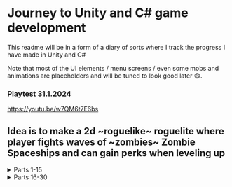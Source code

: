# Journey to Unity and C# game development

This readme will be in a form of a diary of sorts where I track the progress I have made in Unity and C#

Note that most of the UI elements / menu screens / even some mobs and animations are placeholders and will be tuned to look good later 😄.

### Playtest 31.1.2024
<a href="https://youtu.be/w7QM6t7E6bs">https://youtu.be/w7QM6t7E6bs</a>

## Idea is to make a 2d ~roguelike~ roguelite where player fights waves of ~zombies~ Zombie Spaceships and can gain perks when leveling up
<details>
  <Summary>
        Parts 1-15
  </Summary>

<details>
  <Summary>
        Part 1 - Getting started
    </Summary>

  <img height="300px" src="https://github.com/Lauri-Iivarinen/zombacopalypse/assets/94760484/c46e0c6e-c1bc-4ed4-a51a-67949a1eb4f6"/>

  No idea how to develop games in Unity and only small experience with C# in the form of a couple leetcode problems, however my experience with Java will help.
  <li>Multiple hours of YouTube tutorials later I have Unity open and a project running</li>
  <li>Project has different objects with different properties</li>
  <li>Player can move around</li>
  <li>Player can turn towards cursor</li>
  <li>Player can shoot projectiles towards cursor</li>
  <li>Player can damage 'Zombies'</li>
  <li>Player can take damage from 'Zombies'</li>
  <li>Rough sketch for UI to test how different classes interact</li>
</details>
<details>
  <Summary>
        Part 2 - Basics under control
    </Summary>

  <img height="300px" src="https://github.com/Lauri-Iivarinen/zombacopalypse/assets/94760484/aa0896a8-06c2-454d-99aa-6b13bab9f29e"/>

  Continued where I left off, sketched new model prototypes, need to create sprites soon. A lot of tutorials on YouTube which help a lot. Planning to extend player stats building. Need to look into different views (Menu/death screen etc.)
  <li>Removed excess models from the world and created prefabs</li>
  <li>Mobs spawn on timer and outside of player view</li>
  <li>Mobs chase player, no pathfinding if/when obstacles are created in the future</li>
  <li>Player has multiple guns that can be switched between</li>
  <li>Guns have different stats that affect gameplay (firerate/damage etc.)</li>
  <li>Player can level up</li>
  <li>UI changes</li>
</details>
<details>
  <Summary>
        Part 3 - Models and mistakes
    </Summary>

  <img height="200px" src="https://github.com/Lauri-Iivarinen/zombapocalypse/assets/94760484/b7ce6ca5-7367-4a9d-a3b6-a0cfb4591f5f" />
  <img height="200px" src="https://github.com/Lauri-Iivarinen/zombapocalypse/assets/94760484/6b8f9940-da88-42f3-bc9c-ad143fd248a7" />

  Looked into sprites and decided on art direction (was thinking about pixel/cartoon but ended up using free models from <a href="https://www.mixamo.com/#/">Mixamo</a>

  **Then ended up messing up git version** control and had to backtrack quite a lot to redo things :(

  Next up need to look into level creation, probably in blender
   <li>Barebones main menu and navigation</li>
   <li>Pause menu</li>
   <li>Player model and baseline walking animation</li>
   <li>Zombie model and animation</li>
  <li>Refined some game logics</li>
  <li>Tested out building project into executable</li>
</details>
<details>
  <Summary>
        Part 4 - Rusting off blender
    </Summary>

  Did some fine tuning with collision detection, now player can be confined within a play area, affects mobs also. Started doing some rough mocks for some models what I could include in the world, also created some guns for the player.
  <li>Collision detection</li>
  <li>Weapon models and basic weapon animation</li>
  <li>Some basic models for cars</li>
</details>
<details>
  <Summary>
        Part 5 - Massive art overhaul and new direction 
    </Summary>


<img height="200px" src="https://github.com/Lauri-Iivarinen/zombapocalypse/assets/94760484/9e14ccb6-1924-4fcc-910e-d222d77d8152"/>  


  After sleeping on the modeling and how the animations turned out I was extremely disappointed and thought what could I do... A thought came into mind, what if I change the gameplay from a "soldier" to a space rocket....

  This way I was able to create easy pixelated sprites and animating sprites was much easier as well since they require only few keyframes.

  After thinking about it for a while I did my testrun with the rocket and was extremely happy how it turned out so I decided to "full send" and I could not be more pleased...

  Luckily all mechanics are applicable here as well
  
  <li>New player sprites and animating</li>
  <li>New mob sprite and animating</li>
  <li>New background and parallax effect</li>
  <li>Asteroids to fill the play area (and block it off)</li>
  <li>Decided on "class/itemization"</li>
  <li>Got rid of some access code and cleaned up classes</li>
</details>
<details>
  <Summary>
        Part 6 - New Mob type
    </Summary>


<img height="200px" src="https://github.com/Lauri-Iivarinen/spaceapocalypse/assets/94760484/d2af0b74-8310-42ae-abb8-0a3f54d3bd71"/>  

  Created new class selection screen, no longer weapon switching, you choose before game and play with the choice.
  
  Feeling encouranged with the new art direction and progress I made I decided to push on. Making different type of enemies was the goal from beginnign and I decided to tackle the new ranged attacking mob now.
  
  Ended up being easier than I though since I could just make a new collision detector for the mobs to decide if they are close enough to start shooting towards player
  
  <li>Mob and player explosions on death</li>
  <li>Class selection screen</li>
  <li>New stats in class affecting gameplay (speed, hp etc.)</li>
  <li>New enemy, ranged</li>
  <li>Mob spawning changes to spawn around player and never outside playable boundaries</li>
</details>
<details>
  <Summary>
        Part 7 - Post Holiday and Covid:( (Level up rewards.)
    </Summary>


<img height="200px" src="https://github.com/Lauri-Iivarinen/spaceapocalypse/assets/94760484/c00ed48d-fb60-45fc-bf1b-4ba526be9853"/>
<img height="200px" src="https://github.com/Lauri-Iivarinen/spaceapocalypse/assets/94760484/1a9c2523-05f3-4b6e-93e7-5cf572ab6e6c"/>

  Took a big break to enjoy Holidays with family and wasnt able to get back to business untill couple weeks after new years because I ended up getting Covid from somewhere. 
  
  Anyways back to business as usual. Fixed all stats not being applied so that player can increase them when leveling up, currently 6 different stats to upgrade, when leveling up random selection of 3 appears where player chooses 1 to buff.
  
  <li>Level Up Screen</li>
  <li>Upgrade stats when leveling Up</li>
  <li>All player stats effect gameplay</li>
  <li>Baseline stats display on top right of screen</li>
  <li>Player attacks have a chance to critically strike mob increasing damage the attack deals</li>
  <li>Upgraded death animation to ranged mob</li>
  

  ### TODO:

  Mobs drop health pickups on death
  
  More Upgradable stats (Bullet penetration etc.)
  
  Automatic Health Regen (and stats for it)
</details>
<details>
  <Summary>
        Part 8 - Polishing basic mechanics
    </Summary>

  
<img height="200px" src="https://github.com/Lauri-Iivarinen/spaceapocalypse/assets/94760484/38e97b2a-ecd2-4132-a90a-62b66e5b6354"/>

  Did a small change around how collision works so bullet penetration can work properly. Speaking of which player can now have bullet penetration stat (10% penetration = every 10th bullet penetrates once extra).

  Also worked on some fine tuning and made it easier to tweak certain stats (Mob xp rewards, player hp gains, leveling up...).

  Player can now also regenerate health by mob drops, 10% chance to drop hp capsule that can be picked up to heal a lot and player also has passive but very slow health regen which ticks every 4 seconds. Taking damage should not be ideal so   
  passive regen is very slow.
  
  <li>Passive HP Regeneration</li>
  <li>Mobs can drop HP capsules</li>
  <li>Bullets can penetrate (properly)</li>
  <li>New level up rewards: HP Regen and Bullet penetration</li>
  <li>Fixed diagonal movement being ~40% faster than intended</li>
  
</details>
<details>
  <Summary>
        Part 9 - Interfaces and damage numbers
  </Summary>

  
<img height="200px" src="https://github.com/Lauri-Iivarinen/spaceapocalypse/assets/94760484/23fe0a4a-ade0-4253-91b5-522df8118a27"/>

  There is nothing more satisfying than seeing the BIG damage you do to the enemies and displaying that with numbers is an easy and classic way to make players feel more powerful the more powerups they gain.

  Also noticed a bug after implementing damage numbers where ranged mobs were taking damage even when bullet enters their range finder trigger, this was not intended...

  Fixing this bug meant I needed to find a new way to recognice hit and make mobs take damage. By making a simple interface to mobs I was able to achieve this surprisingly easy.
  
  <li>Floating damage numbers</li>
  <li>Floating healing numbers</li>
  <li>Numbers tuning so that health etc is not calculated in decimals</li>
  <li>Leveling up plays an animation (done after recording gif)</li>
  
</details>
<details>
  <Summary>
        Part 10 - More foes!
  </Summary>

  
<img height="200px" src="https://github.com/Lauri-Iivarinen/spaceapocalypse/assets/94760484/bcde80e1-66a2-40d8-8dcc-f27e4887ccb0"/>

  To increase variety in mob types implemented 2 more mobs from the readme plans, quick melee mob with low hp "Glass cannon" of sorts and a frontal caster.

  Fast melee mob was as easy as just making a new sprite and animations and then copying 1st melee mob prefab and just tuning the numbers on it (luckily made it semi easy the first time, now even more easier in the future)

  Frontal caster reaches x distance and initiates cast, cast is 1.5sec duration after which if player is in contact with the frontal trigger player takes massive damage. Indicator was quite repetitive to paint in Gimp 😿
  
  <li>Floating damage numbers now integers</li>
  <li>New mob, fast melee mob with high damage, low hp</li>
  <li>Frontal caster mob, easy to dodge, big damage</li>
  <li>Overall numbers tuning</li>
  <li>Refactoring few instances to make future development easier</li>
</details>
<details>
  <Summary>
        Part 11 - Boosters and Powerups
  </Summary>

<img height="200px" src="https://github.com/Lauri-Iivarinen/spaceapocalypse/assets/94760484/af02d0e9-9ef8-4739-ba83-0ec06fbbd863"/>
<img height="200px" src="https://github.com/Lauri-Iivarinen/spaceapocalypse/assets/94760484/727f0295-beed-449c-a76d-93a58c76c323"/>

Decided to implement a temporary rocket boost. Idea of the boost is the make the gameplay more deep allowing for more decision making in the heat of the action. Slow recharge and small delay between boosts. Booster bar can be seen in the bottom center of the screen, animations for boosters not yet implemented.

Finally embarked on the powerup journey, roguelikes need to have an rng based systems making different rounds feel different from each other (random levelup rewards part of this). Currently started on implementing how powerups can be picked up and how they affect gameplay, wrote some ideas on them in the <a href="https://github.com/Lauri-Iivarinen/spaceapocalypse/blob/main/todoAndNotes.txt">todoAndNotes.txt</a>. Right now implemented first powerup, spinning lightning beam that spawns every X seconds, spins 360 damaging everything the beam crosses. Need to implement better UI design for powerups in the future, right now hard coded position (Wont be good if player has multiple powerups on random basis).

Also noted how much simpler some mechanics are to create if I were to use static variables and methods, need to look into these in the future.
  
  <li>Rocket boosters, quick speedup to avoid mobs/mechanics</li>
  <li>Boosters recharge slowly</li>
  <li>Refactored folders for scripts etc.</li>
  <li>Basic Powerup system</li>
  <li>First powerup, spinning electric fence damaging mobs who cross paths with it</li>

  ### TODO:

  More powerups
  
  Powerups can be upgraded using level up system?
  
  Fix UI for powerups

  Figure out how player can get powerups (Mob drop/static spawn etc..?)
</details>
<details>
  <Summary>
        Part 12 - Polishing basic mechanics 2
  </Summary>

<img height="200px" src="https://github.com/Lauri-Iivarinen/spaceapocalypse/assets/94760484/7865bfed-5857-42ed-8087-1899492ae134"/>

  Noticed a major issue with static variables such as newly adapted kill count. Stats do not reset between runs which is an issue I had to fix, in the future I should switch over to static methods instead so I dont have to reset every static variable every time new game starts.

  After testing different roguelike games to harness ideas and gain inspiration (Don't want to directly copy ideas though 😙) made some notes and followed trough with some of them.

  Today I made a lot of changes that are not as concrete (visually) as I'd hoped but will have a major effect on future development. Also finally understood how 'Color' class works so was able to edit some colors (crit damage).
  
  <li>Mob health tuning and scaled in world size down</li>
  <li>Kill counter (see image)</li>
  <li>More upgradable stats (DR, XP gain)</li>
  <li>When powerup is picked it can be upgraded trough lvl up rewards</li>
  <li>Level up reward tuning</li>
  <li>Damage numbers round correctly</li>
  <li>Player can toggle automatic shooting by pressing 'F'</li>
  <li>Level up rewards can't be duplicates anymore</li>

  ### TODO:

  More powerups
  
  Fix UI for powerups
  
  Main menu long term stat upgrades, with currency?
  
  Boss mobs and mechanics
</details>
<details>
  <Summary>
        Part 13 - Long term roguelite mechanics and new talent
  </Summary>

<img height="200px" src="https://github.com/Lauri-Iivarinen/spaceapocalypse/assets/94760484/9af53e03-f55f-4290-a259-d82e140d47ca"/>
<img height="200px" src="https://github.com/Lauri-Iivarinen/spaceapocalypse/assets/94760484/abda85b2-b8d6-49a7-b4b0-f659357c8497"/>

  The difference between rogue*like* and rogue*lite* is in the long term gain area. In traditional roguelikes player always starts the game with 0 powers and cant affect the base level of the characther at all. In roguelites players usually have a long term gain which helps the player to progress further everytime they unlock new perks.

  Created a long term buff section which can be accessed trough main menu between runs, there player can increase basic stats (damage, health, speed, exp gain etc...). Currently stats are always reset on game launch and need to be implemented using a database in the future (SQLite and EF Core). Upgrades can be purchased with a currency (Currently capped to 9999 for testing) and for now cannot be earned. Every level of upgrade increases to cost of the next upgrade. TODO regarding currency: Decide how it is gained. Also added a purchase option for extra life which has not yet been implemented.

  Integrating permanent buffs were in the end quite simple trough static variables however creating them was quite tedious. Also got a great chance to learn how to dynamically render items to player UI in the form of the upgrade stats/buttons.

  Also added a new powerup "Mine". Spawns a mine after a small delay, mine is "thrown" and travels for couple seconds before stopping and activating. Mobs crossing over mine will explode taking heavy damage. Mine radius has AOE. Also added mine to the levelup buffs.
  
  <li>Mob size scaled even more</li>
  <li>Permanent kill tracker in upgrade shop</li>
  <li>Permanent stat gain (Damage, health, speed ets...) <a href="https://github.com/Lauri-Iivarinen/spaceapocalypse/blob/main/Assets/scripts/Menu/PermanentStats.cs">Comprehensive list.  Rows 68-80</a></li>
  <li>Currency which can be used to purchase permanent upgrades, cannot be earned yet</li>
  <li>Refund purchased upgrades</li>
  <li>New talent Mine</li>
  <li>Mine can be upgraded trough level ups (Explosion radius, damage, spawn speed)</li>

</details>
<details>
  <Summary>
        Part 14 - New Mob and talent + development QoL
  </Summary>

<img height="200px" src="https://github.com/Lauri-Iivarinen/spaceapocalypse/assets/94760484/002300d8-8eb4-46b5-b0a1-6e4331411687"/>

  To reduce duplicate code I created a base class for all mobs which handles damage intake, xp gains etc. Now when creating a new mob I only need to implement how it moves and attacks. Also made a bunch of small changes that will hopefully help out in the future.

  Created a new mob "Ufo" to add more variety however it is only a basic melee mob. Nevertheless the game has now 5 different mobs that can attack the player. Im hoping to add few more this time with some unique mechanic/ability.

  Also while I was at it I created a new talent "Multishot". It shoots 3 bullets in a random direction (bullets are in a pattern). Bullet count/damage/firerate can be increased trough leveling up.
  
  <li>UI changes, powerup logic</li>
  <li>New melee mob "UFO"</li>
  <li>New talent "Multishot"</li>
  <li>Developer Quality of Life changes</li>
  <li>Player can only regain health when damaged</li>
</details>
<details>
  <Summary>
        Part 15 - Boss Time.
  </Summary>

<img height="200px" src="https://github.com/Lauri-Iivarinen/spaceapocalypse/assets/94760484/d7d08722-e6bd-4b98-8bcb-023b9a117fe2"/>
<img height="200px" src="https://github.com/Lauri-Iivarinen/spaceapocalypse/assets/94760484/7a48e494-bc81-4d93-8150-4d87b5ade92b"/>

  Finally started to tackle the difficulty that is bossfights. Design of mechanics is not very hard with my extensive background of mmorpgs and raiding. However how to implement X mechanic and how does the boss rotate between different mechanics is the hard part.

  Did my best to reuse MobBaseline class but had to make some changes to it.

  Boss mechanics and features:
  <li>When bosses appear, their name and HP are displayed in UI.</li>
  <li>Shield protects boss from taking damage.</li>
  <li>Mines, boss throws occasionally mines, moving over it's own mine destroys shield.</li>
  <li>Spin around spawning large number of projectiles firing in all directions.</li>
  <li>Occasionally recharges shield.</li>
  <li>(Not implemented yet) Spawn multiple frontals, find safe space between.</li>
  
  TODO:
  <li>Decide and implement how boss spawns</li>
  <li>Endless map?</li>
  <li>Mob knockback on damage</li>
</details>
</details>
<details>
  <summary>Parts 16-30</summary>

  <details>
  <Summary>
        Part 16 - Finalize bossfight
  </Summary>

<img height="200px" src="https://github.com/Lauri-Iivarinen/spaceapocalypse/assets/94760484/8f5db596-52e9-494e-ba38-6577ed780aa4"/>

  Up until this point my workflow in creating sprites has been to use 32x32 or 64x64 canvas to keep creations simple, however when I was scaling the boss the sprite became very bad quality because of the large scaling. I found a <a href="https://lospec.com/pixel-art-scaler/">website</a> that upscales pixel art and redid all boss sprites and animations with high resolution sprites. Im happy with outcome and will probably use the website more in the future.

  Also finalized the last bossmechanic "frontal" randomly chooses 2-4 frontals that spawn on fixed locations (Gun barrels). Player has always room to dodge but needs to be fast to find cover before beams explode.

  And to top things off, created a system for spawning mobs in waves and the match now consists of 8 minutes of increasing mob waves and a boss is waiting at the end.

  At the end of all this I built the project and did a proper <a href="https://youtu.be/w7QM6t7E6bs">playtrough</a> which I recorded for playback and debugging purposes.
  
  <li>Last mechanic, multi frontal</li>
  <li>Changed how mechanics rotate, instead of being random, mechanics are rotating on a fixed schedule</li>
  <li>Upscaled boss sprites</li>
  <li>Tuned boss sprite layering</li>
  <li>Mobs spawn in waves</li>
</details>
<details>
  <Summary>
        Part 17 - Some big not so visible tasks
  </Summary>

<img height="200px" src="https://github.com/Lauri-Iivarinen/spaceapocalypse/assets/94760484/3fd20230-4be9-46c0-b406-ff61019783fb"/>
<img height="200px" src="https://github.com/Lauri-Iivarinen/spaceapocalypse/assets/94760484/85ebd5a5-e1a0-4bd6-9266-6c0da7a62991"/>

  Finally decided to tackle the issue of confined play area. Ended up being more simple and easy as I had feared. Play area consists of 4 tiles (could be all unique but for now they are identical). Player starts at the center of 1 tile and the rest of the tiles are moved to the edges (and corner) closest where the player is in regards to the currently active tile.

Player starts at the center of the red 🔴 tile:

    🟩 🟥
    🟦 🟨

Moving right (player is still in red 🔴 square but close to the right edge):

    🟥 🟩
    🟨 🟦 
    
Then moving up (player is still in red 🔴 square but now closer to the top than bottom)
    
    🟨 🟦 
    🟥 🟩

  Now that the play area is "infinite" also tackled the way players can collect powerups, awarding is not yet decided but for now powerups are scattered quite far from each other. To be able to find the powerups I created indicators showing where the player should move to reach the powerup. Would be nice in the future if the arrows always hugged the edge of the canvas but after a very long debugging session I couldnt come up with a proper solution so sticking with the current implementation for now.

While implementing arrows I was happy 😃 to notice how easily I came up with the initial solution and how I quickly realised to create a new interface for pickups to allow for easy scalability.

  To top things off I downloaded some free to use fonts and imported them into the project to make it look more futuristic.
  
  <li>Infinite world</li>
  <li>Indicators indicating powerup locations</li>
  <li>Changed fonts in all menus and player UI:s</li>
  <li>Mob spawn tuning</li>

</details>
<details>
  <Summary>
        Part 18 - Game Audio, Navigation, Tuning
  </Summary>

No screenshots today. Created a level end screen after player successfully defeats a boss. This allows for multiply playtroughs in row.

Also started finally looking into game audio and how its played. Added initial sounds to basic mechanics (shooting/taking damage, talent mechanics etc.). Not quite happy with allthe effects but will have to do for now (I used free sound packages from Unity store).

Also did some small color changes to Main menu etc.
  
  <li>Game audio</li>
  <li>Bakcground music</li>
  <li>Level end screen after defeating a boss</li>
  <li>More mob spawn tuning</li>
  <li>Ui QoL changes</li>

</details>
<details>
  <Summary>
        Part 19 - Its 2 am... (At least it's Saturday😄)
  </Summary>
  
<img height="200px" alt="Näyttökuva 2024-2-4 kello 2 07 23" src="https://github.com/Lauri-Iivarinen/spaceapocalypse/assets/94760484/bdf928b8-306e-41a7-8fb8-badc7a5b3a2d">
<img height="200px" alt="Näyttökuva 2024-2-4 kello 2 13 18" src="https://github.com/Lauri-Iivarinen/spaceapocalypse/assets/94760484/3e0866e3-5140-48c4-b4a9-90690cafbab1">

I need sleep. Did a lot of things over the day...
  
  <li>Implemented currency system</li>
  <li>Implemented 2nd life permanent stat that hadnt been implemented yet (2nd screenshot).</li>
  <li>Mobs have 85% chance to drop a piece of currency that the player can then pickup to actually gain it.</li>
  <li>Permanent upgrade stats are now saved in a .dat file</li>
  <li>Player kills and currency are now saved in a .dat file</li>
  <li>Mob tuning</li>
  <li>Decided on initial values for all upgrade costs and increments</li>
  <li>Audio changes</li>

</details>

</details>
